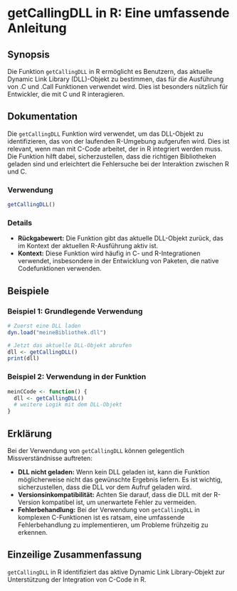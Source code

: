 <!--
Meta Description: # getCallingDLL in R: Eine umfassende Anleitung ## Synopsis Die Funktion `getCallingDLL` in R ermöglicht es Benutzern, das aktuelle Dynamic Link Libra...
Meta Keywords: dll, die, der, getcallingdll, das
-->

# getCallingDLL in R: Eine umfassende Anleitung

## Synopsis
Die Funktion `getCallingDLL` in R ermöglicht es Benutzern, das aktuelle Dynamic Link Library (DLL)-Objekt zu bestimmen, das für die Ausführung von .C und .Call Funktionen verwendet wird. Dies ist besonders nützlich für Entwickler, die mit C und R interagieren.

## Dokumentation
Die `getCallingDLL` Funktion wird verwendet, um das DLL-Objekt zu identifizieren, das von der laufenden R-Umgebung aufgerufen wird. Dies ist relevant, wenn man mit C-Code arbeitet, der in R integriert werden muss. Die Funktion hilft dabei, sicherzustellen, dass die richtigen Bibliotheken geladen sind und erleichtert die Fehlersuche bei der Interaktion zwischen R und C.

### Verwendung
```R
getCallingDLL()
```

### Details
- **Rückgabewert:** Die Funktion gibt das aktuelle DLL-Objekt zurück, das im Kontext der aktuellen R-Ausführung aktiv ist.
- **Kontext:** Diese Funktion wird häufig in C- und R-Integrationen verwendet, insbesondere in der Entwicklung von Paketen, die native Codefunktionen verwenden.

## Beispiele
### Beispiel 1: Grundlegende Verwendung

```R
# Zuerst eine DLL laden
dyn.load("meineBibliothek.dll")

# Jetzt das aktuelle DLL-Objekt abrufen
dll <- getCallingDLL()
print(dll)
```

### Beispiel 2: Verwendung in der Funktion

```R
meinCCode <- function() {
  dll <- getCallingDLL()
  # weitere Logik mit dem DLL-Objekt
}
```

## Erklärung
Bei der Verwendung von `getCallingDLL` können gelegentlich Missverständnisse auftreten:
- **DLL nicht geladen:** Wenn kein DLL geladen ist, kann die Funktion möglicherweise nicht das gewünschte Ergebnis liefern. Es ist wichtig, sicherzustellen, dass die DLL vor dem Aufruf geladen wird.
- **Versionsinkompatibilität:** Achten Sie darauf, dass die DLL mit der R-Version kompatibel ist, um unerwartete Fehler zu vermeiden.
- **Fehlerbehandlung:** Bei der Verwendung von `getCallingDLL` in komplexen C-Funktionen ist es ratsam, eine umfassende Fehlerbehandlung zu implementieren, um Probleme frühzeitig zu erkennen.

## Einzeilige Zusammenfassung
`getCallingDLL` in R identifiziert das aktive Dynamic Link Library-Objekt zur Unterstützung der Integration von C-Code in R.